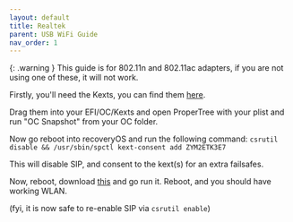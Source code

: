 ```yaml
---
layout: default
title: Realtek
parent: USB WiFi Guide
nav_order: 1
---
```


{: .warning }
This guide is for 802.11n and 802.11ac adapters, if you are not using one of these, it will not work.

Firstly, you'll need the Kexts, you can find them [here](https://github.com/chris1111/Wireless-USB-Big-Sur-Adapter/tree/a004dd0c094e0d1dc12dceaeff81684963377798/Package%20sources/drivers).

Drag them into your EFI/OC/Kexts and open ProperTree with your plist and run "OC Snapshot" from your OC folder.

Now go reboot into recoveryOS and run the following command: ```csrutil disable && /usr/sbin/spctl kext-consent add ZYM2ETK3E7```

This will disable SIP, and consent to the kext(s) for an extra failsafes.

Now, reboot, download [this](https://github.com/chris1111/Wireless-USB-OC-Big-Sur-Adapter/releases/download/V17/Wireless.USB.OC.Big.Sur.Adapter-V17.zip) and go run it. Reboot, and you should have working WLAN.

(fyi, it is now safe to re-enable SIP via `csrutil enable`)